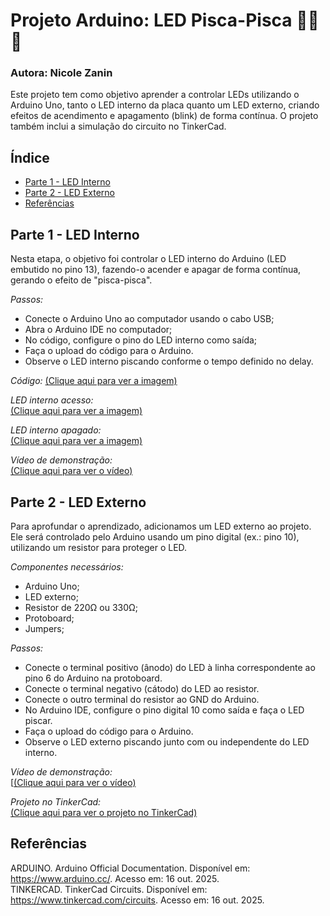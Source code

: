 # Projeto Arduino: LED Pisca-Pisca 🎄🎄🎄

### Autora: Nicole Zanin

Este projeto tem como objetivo aprender a controlar LEDs utilizando o Arduino Uno, tanto o LED interno da placa quanto um LED externo, criando efeitos de acendimento e apagamento (blink) de forma contínua. O projeto também inclui a simulação do circuito no TinkerCad.

## Índice

- [Parte 1 - LED Interno](#parte-1---led-interno)
- [Parte 2 - LED Externo](#parte-2---led-externo)
- [Referências](#referências)

## Parte 1 - LED Interno

Nesta etapa, o objetivo foi controlar o LED interno do Arduino (LED embutido no pino 13), fazendo-o acender e apagar de forma contínua, gerando o efeito de "pisca-pisca".

*Passos:*
- Conecte o Arduino Uno ao computador usando o cabo USB;
- Abra o Arduino IDE no computador;
- No código, configure o pino do LED interno como saída;
- Faça o upload do código para o Arduino.
- Observe o LED interno piscando conforme o tempo definido no delay.
  
*Código:*
[(Clique aqui para ver a imagem)](https://drive.google.com/file/d/1WHKURspqDho4qbmVEQxuIOZcpgebYO6X/view?usp=sharing)


*LED interno acesso:*  
[(Clique aqui para ver a imagem)](https://drive.google.com/file/d/1MdupAiECvXivs9LkE5WP5ZnoDskdqnNz/view?usp=sharing)


*LED interno apagado:*  
[(Clique aqui para ver a imagem)](https://drive.google.com/file/d/1rm1bDYRCX5ixvYLM4HCwS3Tcv992ERTt/view?usp=sharing)

*Vídeo de demonstração:*  
[(Clique aqui para ver o vídeo)](https://drive.google.com/file/d/14J4JPs8piSadmOHkiO8YieosZoITQ7t6/view?usp=sharing)

## Parte 2 - LED Externo

Para aprofundar o aprendizado, adicionamos um LED externo ao projeto. Ele será controlado pelo Arduino usando um pino digital (ex.: pino 10), utilizando um resistor para proteger o LED.

*Componentes necessários:*
- Arduino Uno;
- LED externo;
- Resistor de 220Ω ou 330Ω;
- Protoboard;
- Jumpers;

*Passos:*
- Conecte o terminal positivo (ânodo) do LED à linha correspondente ao pino 6 do Arduino na protoboard.
- Conecte o terminal negativo (cátodo) do LED ao resistor.
- Conecte o outro terminal do resistor ao GND do Arduino.
- No Arduino IDE, configure o pino digital 10 como saída e faça o LED piscar.
- Faça o upload do código para o Arduino.
- Observe o LED externo piscando junto com ou independente do LED interno.

*Vídeo de demonstração:*  
[[(Clique aqui para ver o vídeo)](https://drive.google.com/file/d/1jjHQ-Rm7n6ewad-mSmWAy89WTXF_atNX/view?usp=sharing)

*Projeto no TinkerCad:*  
[(Clique aqui para ver o projeto no TinkerCad)](https://www.tinkercad.com/things/57HKhpRaEwN/editel 
)

## Referências

ARDUINO. Arduino Official Documentation. Disponível em: <https://www.arduino.cc/>. Acesso em: 16 out. 2025.  
TINKERCAD. TinkerCad Circuits. Disponível em: <https://www.tinkercad.com/circuits>. Acesso em: 16 out. 2025.
